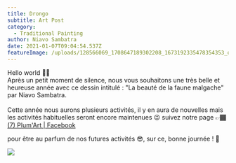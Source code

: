 ```yaml
---
title: Drongo
subtitle: Art Post
category:
  - Traditional Painting
author: Niavo Sambatra
date: 2021-01-07T09:04:54.537Z
featureImage: /uploads/128566069_1708647189302208_1673192335478354353_o.jpg
---
```

Hello world 🖖🏾\
Après un petit moment de silence, nous vous souhaitons une très belle et heureuse année avec ce dessin intitulé : "La beauté de la faune malgache" par Niavo Sambatra.\
 \
Cette année nous aurons plusieurs activités, il y en aura de nouvelles mais les activités habituelles seront encore maintenues 😉 suivez notre page 👉🏾[(7) Plum'Art | Facebook](https://www.facebook.com/madaplumart)

 pour être au parfum de nos futures activités 😎, sur ce, bonne journée ! 🥳

![](/uploads/128566069_1708647189302208_1673192335478354353_o.jpg)